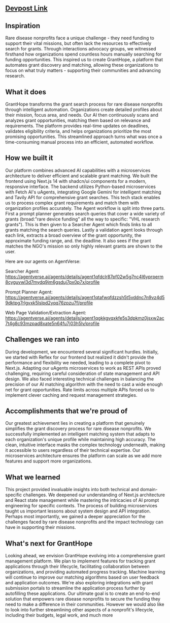 ## [Devpost Link](https://devpost.com/software/granthope)

## Inspiration

Rare disease nonprofits face a unique challenge - they need funding to support their vital missions, but often lack the resources to effectively search for grants. Through interactions advocacy groups, we witnessed firsthand how organizations spend countless hours manually searching for funding opportunities. This inspired us to create GrantHope, a platform that automates grant discovery and matching, allowing these organizations to focus on what truly matters - supporting their communities and advancing research.

## What it does

GrantHope transforms the grant search process for rare disease nonprofits through intelligent automation. Organizations create detailed profiles about their mission, focus area, and needs. Our AI then continuously scans and analyzes grant opportunities, matching them based on relevance and requirements. The platform provides real-time updates on deadlines, validates eligibility criteria, and helps organizations prioritize the most promising opportunities. This streamlined approach turns what was once a time-consuming manual process into an efficient, automated workflow.

## How we built it

Our platform combines advanced AI capabilities with a microservices architecture to deliver efficient and scalable grant matching. We built the frontend using Next.js 14 with shadcn/ui components for a modern, responsive interface. The backend utilizes Python-based microservices with Fetch AI's uAgents, integrating Google Gemini for intelligent matching and Tavily API for comprehensive grant searches. This tech stack enables us to process complex grant requirements and match them with organization profiles accurately. The Agent workflow is split into three parts. First a prompt planner generates search queries that cover a wide variety of grants (broad:"rare device funding"  all the way to specific: "VHL research grants"). This is then given to a Searcher Agent which finds links to all grants matching the search queries. Lastly a validation agent looks through each link, extracts a broad overview of the grant opportunity, the approximate funding range, and. the deadline. It also sees if the grant matches the NGO's mission so only highly relevant grants are shown to the user.

Here are our agents on AgentVerse:

Searcher Agent: https://agentverse.ai/agents/details/agent1qfdclr87pf02w5g7nc4l6yprperm8cyguvwl3d7mydq9jm6gsduj7px0p7x/profile

Prompt Planner Agent: https://agentverse.ai/agents/details/agent1qtafwqfdzzsh5t5vddnc7n9vz4d59dktpg7rlgvxk5lslpd2yqq76zpzu7f/profile

Web Page Validation/Extraction Agent: https://agentverse.ai/agents/details/agent1qgkkgvqxkfe5s3dpkmz0jsxw2ac7t4g8c93mzpad8xate5n64fu7j03h5lv/profile


## Challenges we ran into

During development, we encountered several significant hurdles. Initially, we started with Reflex for our frontend but realized it didn't provide the performance and flexibility we needed, leading to a complete pivot to Next.js. Adapting our uAgents microservices to work as REST APIs proved challenging, requiring careful consideration of state management and API design. We also faced interesting technical challenges in balancing the precision of our AI matching algorithm with the need to cast a wide enough net for grant opportunities. Rate limits across multiple APIs forced us to implement clever caching and request management strategies.

## Accomplishments that we're proud of

Our greatest achievement lies in creating a platform that genuinely simplifies the grant discovery process for rare disease nonprofits. We successfully implemented an intelligent matching system that adapts to each organization's unique profile while maintaining high accuracy. The clean, intuitive interface masks the complex technology underneath, making it accessible to users regardless of their technical expertise. Our microservices architecture ensures the platform can scale as we add more features and support more organizations.

## What we learned

This project provided invaluable insights into both technical and domain-specific challenges. We deepened our understanding of Next.js architecture and React state management while mastering the intricacies of AI prompt engineering for specific contexts. The process of building microservices taught us important lessons about system design and API integration. Perhaps most importantly, we gained a deeper appreciation for the challenges faced by rare disease nonprofits and the impact technology can have in supporting their missions.

## What's next for GrantHope

Looking ahead, we envision GrantHope evolving into a comprehensive grant management platform. We plan to implement features for tracking grant applications through their lifecycle, facilitating collaboration between organizations, and providing automated progress tracking. Machine learning will continue to improve our matching algorithms based on user feedback and application outcomes. We're also exploring integrations with grant submission portals to streamline the application process further by autofilling these applications. Our ultimate goal is to create an end-to-end solution that empowers rare disease nonprofits to secure the funding they need to make a difference in their communities. However we would also like to look into further streamlining other aspects of a nonprofit's lifecycle, including their budgets, legal work, and much more

